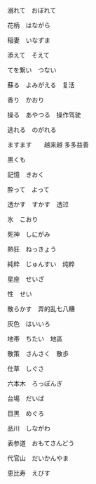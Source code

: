 溺れて　おぼれて

花柄　はながら

稲妻　いなずま

添えて　そえて

てを繋い　つない

蘇る　よみがえる　复活

香り　かおり

操る　あやつる　操作驾驶

逃れる　のがれる

ますます　　越来越 多多益善

黒くも　

記憶　きおく　

酔って　よって

透かす　すかす　透过

氷　こおり

死神　しにがみ

熱狂　ねっきょう

純粋　じゅんすい　纯粹

星座　せいざ

性　せい　

散らかす　弄的乱七八糟

灰色　はいいろ

地帯　ちたい　地區

散策　さんさく　散歩



仕草　しぐさ

六本木　ろっぽんぎ

台場　だいば

目黒　めぐろ

品川　しながわ

表参道　おもてさんどう

代官山　だいかんやま

恵比寿　えびす

